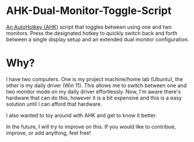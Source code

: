 # AHK-Dual-Monitor-Toggle-Script
[An AutoHotkey (AHK)](https://www.autohotkey.com/) script that toggles between using one and two monitors. Press the designated hotkey to quickly switch back and forth between a single display setup and an extended dual monitor configuration.

# Why?
I have two computers. One is my project machine/home lab (Ubuntu), the other is my daily driver (Win 11). This allows me to switch between one and two monitor mode on my daily driver effortlessly. 
Now, I'm aware there's hardware that can do this, however it is a bit expensive and this is a easy solution until I can afford that hardware. 

I also wanted to toy around with AHK and get to know it better.

In the future, I will try to improve on this. If you would like to contribue, improve, or add anything, feel free!
